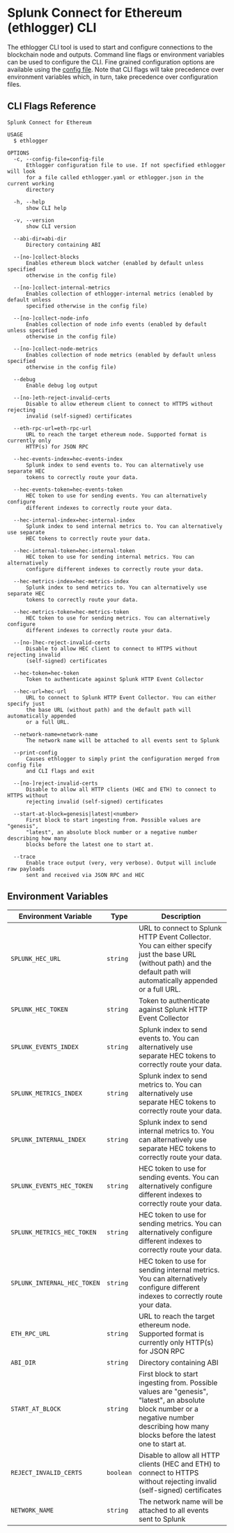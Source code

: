 # Splunk Connect for Ethereum (ethlogger) CLI

The ethlogger CLI tool is used to start and configure connections to the blockchain node and outputs. Command line flags or environment variables can be used to configure the CLI. Fine grained configuration options are available using the [config file](configuration.md). Note that CLI flags will take precedence over environment variables which, in turn, take precedence over configuration files.

## CLI Flags Reference

<!-- CLIREF -->

```
Splunk Connect for Ethereum

USAGE
  $ ethlogger

OPTIONS
  -c, --config-file=config-file
      Ethlogger configuration file to use. If not specfified ethlogger will look
      for a file called ethlogger.yaml or ethlogger.json in the current working
      directory

  -h, --help
      show CLI help

  -v, --version
      show CLI version

  --abi-dir=abi-dir
      Directory containing ABI

  --[no-]collect-blocks
      Enables ethereum block watcher (enabled by default unless specified
      otherwise in the config file)

  --[no-]collect-internal-metrics
      Enables collection of ethlogger-internal metrics (enabled by default unless
      specified otherwise in the config file)

  --[no-]collect-node-info
      Enables collection of node info events (enabled by default unless specified
      otherwise in the config file)

  --[no-]collect-node-metrics
      Enables collection of node metrics (enabled by default unless specified
      otherwise in the config file)

  --debug
      Enable debug log output

  --[no-]eth-reject-invalid-certs
      Disable to allow ethereum client to connect to HTTPS without rejecting
      invalid (self-signed) certificates

  --eth-rpc-url=eth-rpc-url
      URL to reach the target ethereum node. Supported format is currently only
      HTTP(s) for JSON RPC

  --hec-events-index=hec-events-index
      Splunk index to send events to. You can alternatively use separate HEC
      tokens to correctly route your data.

  --hec-events-token=hec-events-token
      HEC token to use for sending events. You can alternatively configure
      different indexes to correctly route your data.

  --hec-internal-index=hec-internal-index
      Splunk index to send internal metrics to. You can alternatively use separate
      HEC tokens to correctly route your data.

  --hec-internal-token=hec-internal-token
      HEC token to use for sending internal metrics. You can alternatively
      configure different indexes to correctly route your data.

  --hec-metrics-index=hec-metrics-index
      Splunk index to send metrics to. You can alternatively use separate HEC
      tokens to correctly route your data.

  --hec-metrics-token=hec-metrics-token
      HEC token to use for sending metrics. You can alternatively configure
      different indexes to correctly route your data.

  --[no-]hec-reject-invalid-certs
      Disable to allow HEC client to connect to HTTPS without rejecting invalid
      (self-signed) certificates

  --hec-token=hec-token
      Token to authenticate against Splunk HTTP Event Collector

  --hec-url=hec-url
      URL to connect to Splunk HTTP Event Collector. You can either specify just
      the base URL (without path) and the default path will automatically appended
      or a full URL.

  --network-name=network-name
      The network name will be attached to all events sent to Splunk

  --print-config
      Causes ethlogger to simply print the configuration merged from config file
      and CLI flags and exit

  --[no-]reject-invalid-certs
      Disable to allow all HTTP clients (HEC and ETH) to connect to HTTPS without
      rejecting invalid (self-signed) certificates

  --start-at-block=genesis|latest|<number>
      First block to start ingesting from. Possible values are "genesis",
      "latest", an absolute block number or a negative number describing how many
      blocks before the latest one to start at.

  --trace
      Enable trace output (very, very verbose). Output will include raw payloads
      sent and received via JSON RPC and HEC
```

<!-- CLIREF-END -->

## Environment Variables

<!-- ENVREF -->

| Environment Variable        | Type      | Description                                                                                                                                                                               |
| --------------------------- | --------- | ----------------------------------------------------------------------------------------------------------------------------------------------------------------------------------------- |
| `SPLUNK_HEC_URL`            | `string`  | URL to connect to Splunk HTTP Event Collector. You can either specify just the base URL (without path) and the default path will automatically appended or a full URL.                    |
| `SPLUNK_HEC_TOKEN`          | `string`  | Token to authenticate against Splunk HTTP Event Collector                                                                                                                                 |
| `SPLUNK_EVENTS_INDEX`       | `string`  | Splunk index to send events to. You can alternatively use separate HEC tokens to correctly route your data.                                                                               |
| `SPLUNK_METRICS_INDEX`      | `string`  | Splunk index to send metrics to. You can alternatively use separate HEC tokens to correctly route your data.                                                                              |
| `SPLUNK_INTERNAL_INDEX`     | `string`  | Splunk index to send internal metrics to. You can alternatively use separate HEC tokens to correctly route your data.                                                                     |
| `SPLUNK_EVENTS_HEC_TOKEN`   | `string`  | HEC token to use for sending events. You can alternatively configure different indexes to correctly route your data.                                                                      |
| `SPLUNK_METRICS_HEC_TOKEN`  | `string`  | HEC token to use for sending metrics. You can alternatively configure different indexes to correctly route your data.                                                                     |
| `SPLUNK_INTERNAL_HEC_TOKEN` | `string`  | HEC token to use for sending internal metrics. You can alternatively configure different indexes to correctly route your data.                                                            |
| `ETH_RPC_URL`               | `string`  | URL to reach the target ethereum node. Supported format is currently only HTTP(s) for JSON RPC                                                                                            |
| `ABI_DIR`                   | `string`  | Directory containing ABI                                                                                                                                                                  |
| `START_AT_BLOCK`            | `string`  | First block to start ingesting from. Possible values are "genesis", "latest", an absolute block number or a negative number describing how many blocks before the latest one to start at. |
| `REJECT_INVALID_CERTS`      | `boolean` | Disable to allow all HTTP clients (HEC and ETH) to connect to HTTPS without rejecting invalid (self-signed) certificates                                                                  |
| `NETWORK_NAME`              | `string`  | The network name will be attached to all events sent to Splunk                                                                                                                            |

<!-- ENVREF-END -->
